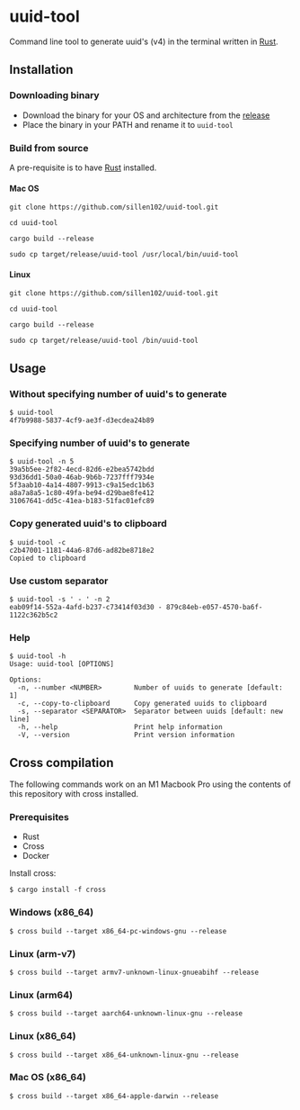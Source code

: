 # uuid-tool
Command line tool to generate uuid's (v4) in the terminal written in [Rust](https://www.rust-lang.org/).

## Installation

### Downloading binary

- Download the binary for your OS and architecture from the [release](https://github.com/sillen102/uuid-tool/releases/tag/v1.0.0)
- Place the binary in your PATH and rename it to `uuid-tool`

### Build from source
A pre-requisite is to have [Rust](https://www.rust-lang.org/) installed.

#### Mac OS
```shell
git clone https://github.com/sillen102/uuid-tool.git
```
```shell
cd uuid-tool
```
```shell
cargo build --release
```
```shell
sudo cp target/release/uuid-tool /usr/local/bin/uuid-tool
```

#### Linux
```shell
git clone https://github.com/sillen102/uuid-tool.git
```
```shell
cd uuid-tool
```
```shell
cargo build --release
```
```shell
sudo cp target/release/uuid-tool /bin/uuid-tool
```

## Usage

### Without specifying number of uuid's to generate
```shell
$ uuid-tool
4f7b9988-5837-4cf9-ae3f-d3ecdea24b89
```

### Specifying number of uuid's to generate
```shell
$ uuid-tool -n 5
39a5b5ee-2f82-4ecd-82d6-e2bea5742bdd
93d36dd1-50a0-46ab-9b6b-7237fff7934e
5f3aab10-4a14-4807-9913-c9a15edc1b63
a8a7a8a5-1c80-49fa-be94-d29bae8fe412
31067641-dd5c-41ea-b183-51fac01efc89
```

### Copy generated uuid's to clipboard
```shell
$ uuid-tool -c
c2b47001-1181-44a6-87d6-ad82be8718e2
Copied to clipboard
```

### Use custom separator
```shell
$ uuid-tool -s ' - ' -n 2
eab09f14-552a-4afd-b237-c73414f03d30 - 879c84eb-e057-4570-ba6f-1122c362b5c2
```

### Help
```shell
$ uuid-tool -h
Usage: uuid-tool [OPTIONS]

Options:
  -n, --number <NUMBER>        Number of uuids to generate [default: 1]
  -c, --copy-to-clipboard      Copy generated uuids to clipboard
  -s, --separator <SEPARATOR>  Separator between uuids [default: new line]
  -h, --help                   Print help information
  -V, --version                Print version information
```

## Cross compilation

The following commands work on an M1 Macbook Pro using the contents of this repository with cross installed.

### Prerequisites
- Rust
- Cross
- Docker

Install cross:
```shell
$ cargo install -f cross
```

### Windows (x86_64)
```shell
$ cross build --target x86_64-pc-windows-gnu --release 
```

### Linux (arm-v7)
```shell
$ cross build --target armv7-unknown-linux-gnueabihf --release
```

### Linux (arm64)
```shell
$ cross build --target aarch64-unknown-linux-gnu --release
```

### Linux (x86_64)
```shell
$ cross build --target x86_64-unknown-linux-gnu --release
```

### Mac OS (x86_64)
```shell
$ cross build --target x86_64-apple-darwin --release
```
